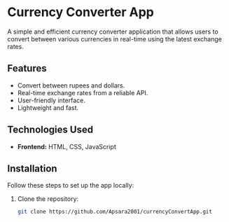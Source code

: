 # Currency Converter App

A simple and efficient currency converter application that allows users to convert between various currencies in real-time using the latest exchange rates.

## Features

- Convert between rupees and dollars.
- Real-time exchange rates from a reliable API.
- User-friendly interface.
- Lightweight and fast.

## Technologies Used

- **Frontend:** HTML, CSS, JavaScript



## Installation

Follow these steps to set up the app locally:

1. Clone the repository:
   ```bash
   git clone https://github.com/Apsara2001/currencyConvertApp.git
